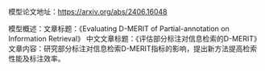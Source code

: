 模型论文地址：https://arxiv.org/abs/2406.16048

模型概述：文章标题：《Evaluating D-MERIT of Partial-annotation on Information Retrieval》
中文文章标题：《评估部分标注对信息检索的D-MERIT》
文章内容：研究部分标注对信息检索D-MERIT指标的影响，提出新方法提高检索性能及标注效率。
